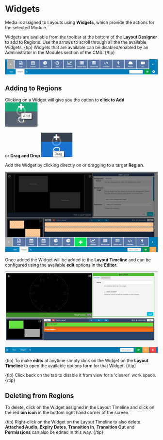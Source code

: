 <!--toc=layouts-->

# Widgets

Media is assigned to Layouts using **Widgets**, which provide the actions for the selected Module.

Widgets are available from the toolbar at the bottom of the **Layout Designer** to add to Regions. Use the  arrows to scroll through all the the available Widgets.
{tip}
Widgets that are available can be disabled/enabled by an Administrator in the Modules section of the CMS.
{/tip}

![Widget Toolbar](img/v2_layouts_widgets_toolbar.png)



## Adding to Regions

Clicking on a Widget will give you the option to **click to Add** ![Click to add Widget](img/v2_layouts_add_widget.png)

 or **Drag and Drop** ![Drag and Drop Widget](img/v2_layouts_drag_widget.png)

Add the Widget by clicking directly on or dragging to a target **Region**.

![Widget added to Region Timeline](img/v2_layouts_widget_region_timeline.png)

Once added the Widget will be added to the **Layout Timeline** and can be configured using the available **edit** options in the **Editor**. 

![Widget Edit Options](img/v2_layouts_widget_edit_options.png)

{tip}
To make **edits** at anytime simply click on the Widget on the **Layout Timeline** to open the available options form for that Widget.
{/tip}

{tip}
Click back on the tab to disable it from view for a 'clearer' work space.
{/tip}

## Deleting from Regions

To delete, click on the Widget assigned in the Layout Timeline and click on the red **bin icon** in the bottom right hand corner of the screen. 

{tip}
Right-click on the Widget on the Layout Timeline to also delete. **Attached Audio**, **Expiry Dates**, **Transition In**, **Transition Out** and **Permissions** can also be edited in this way.
{/tip}


